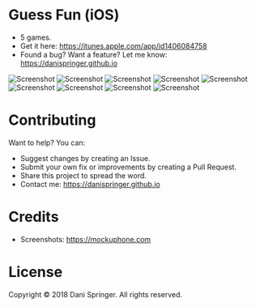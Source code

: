 # Guess Fun (iOS)
- 5 games.
- Get it here: https://itunes.apple.com/app/id1406084758
- Found a bug? Want a feature? Let me know: https://danispringer.github.io

![Screenshot](https://raw.githubusercontent.com/DaniSpringer/guess-fun/master/sc/sc-resized/i00001-resized.jpg) ![Screenshot](https://raw.githubusercontent.com/DaniSpringer/guess-fun/master/sc/sc-resized/i00002-resized.jpg) ![Screenshot](https://raw.githubusercontent.com/DaniSpringer/guess-fun/master/sc/sc-resized/i00003-resized.jpg) ![Screenshot](https://raw.githubusercontent.com/DaniSpringer/guess-fun/master/sc/sc-resized/i00004-resized.jpg) ![Screenshot](https://raw.githubusercontent.com/DaniSpringer/guess-fun/master/sc/sc-resized/i00005-resized.jpg) ![Screenshot](https://raw.githubusercontent.com/DaniSpringer/guess-fun/master/sc/sc-resized/i00006-resized.jpg) ![Screenshot](https://raw.githubusercontent.com/DaniSpringer/guess-fun/master/sc/sc-resized/i00007-resized.jpg) ![Screenshot](https://raw.githubusercontent.com/DaniSpringer/guess-fun/master/sc/sc-resized/i00008-resized.jpg) ![Screenshot](https://raw.githubusercontent.com/DaniSpringer/guess-fun/master/sc/sc-resized/i00009-resized.jpg)



# Contributing
Want to help? You can:
- Suggest changes by creating an Issue.
- Submit your own fix or improvements by creating a Pull Request.
- Share this project to spread the word.
- Contact me: https://danispringer.github.io

# Credits
- Screenshots: https://mockuphone.com

# License
Copyright © 2018 Dani Springer. All rights reserved.